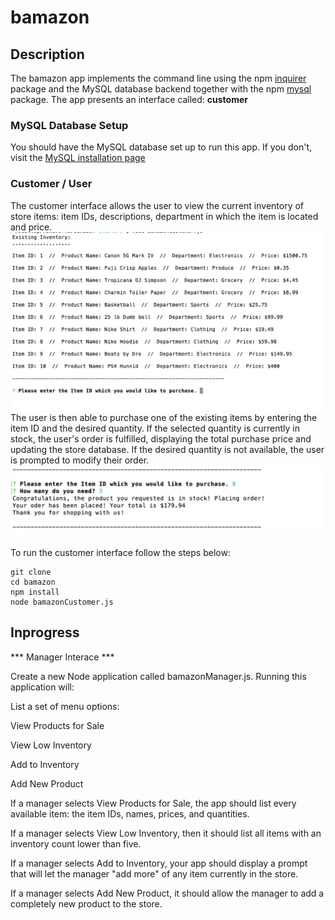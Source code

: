 # bamazon

## Description

The bamazon app implements the command line using the npm [inquirer](https://www.npmjs.com/package/inquirer) package and the MySQL database backend together with the npm [mysql](https://www.npmjs.com/package/mysql) package. The app presents an interface called: **customer** 

### MySQL Database Setup

You should have the MySQL database set up to run this app. If you don't, visit the [MySQL installation page](https://dev.mysql.com/doc/refman/5.6/en/installing.html)

### Customer / User

The customer interface allows the user to view the current inventory of store items: item IDs, descriptions, department in which the item is located and price.
![Screenshot](/screenshot.png)
 The user is then able to purchase one of the existing items by entering the item ID and the desired quantity. If the selected quantity is currently in stock, the user's order is fulfilled, displaying the total purchase price and updating the store database. If the desired quantity is not available, the user is prompted to modify their order.
![Screenshot](/screenshot1.png)





To run the customer interface follow the steps below:

	git clone 
	cd bamazon
	npm install
	node bamazonCustomer.js

##  Inprogress


*** Manager Interace ***

Create a new Node application called bamazonManager.js. Running this application will:


List a set of menu options:


View Products for Sale


View Low Inventory


Add to Inventory


Add New Product




If a manager selects View Products for Sale, the app should list every available item: the item IDs, names, prices, and quantities.


If a manager selects View Low Inventory, then it should list all items with an inventory count lower than five.


If a manager selects Add to Inventory, your app should display a prompt that will let the manager "add more" of any item currently in the store.


If a manager selects Add New Product, it should allow the manager to add a completely new product to the store.

